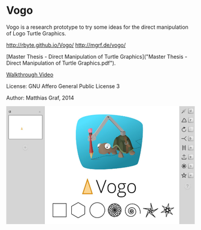 Vogo
====

Vogo is a research prototype to try some ideas for the direct manipulation of Logo Turtle Graphics.

http://rbyte.github.io/Vogo/
http://mgrf.de/vogo/

[Master Thesis - Direct Manipulation of Turtle Graphics]("Master Thesis - Direct Manipulation of Turtle Graphics.pdf").

[Walkthrough Video](https://vimeo.com/113843398)

License: GNU Affero General Public License 3

Author: Matthias Graf, 2014

![Poster](images/intro_vogo_poster_2.jpg)
